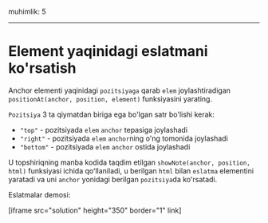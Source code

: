muhimlik: 5

---

# Element yaqinidagi eslatmani ko'rsatish

Anchor elementi yaqinidagi `pozitsiyaga` qarab `elem` joylashtiradigan `positionAt(anchor, position, element)` funksiyasini yarating.

`Pozitsiya` 3 ta qiymatdan biriga ega bo'lgan satr bo'lishi kerak:
- `"top"` - pozitsiyada `elem` `anchor` tepasiga joylashadi
- `"right"` - pozitsiyada `elem` `anchor`ning o'ng tomonida joylashadi 
- `"bottom"` - pozitsiyada `elem` `anchor` ostida joylashadi

U topshiriqning manba kodida taqdim etilgan `showNote(anchor, position, html)` funksiyasi ichida qoʻllaniladi, u berilgan `html` bilan `eslatma` elementini yaratadi va uni `anchor` yonidagi berilgan `pozitsiya`da koʻrsatadi.

Eslatmalar demosi:

[iframe src="solution" height="350" border="1" link]
